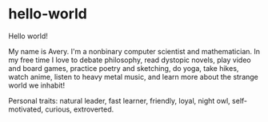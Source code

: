 # hello-world

Hello world!

My name is Avery. I'm a nonbinary computer scientist and mathematician. In my free time I love to debate philosophy, read dystopic novels, play video and board games, practice poetry and sketching, do yoga, take hikes, watch anime, listen to heavy metal music, and learn more about the strange world we inhabit!

Personal traits: natural leader, fast learner, friendly, loyal, night owl, self-motivated, curious, extroverted.
